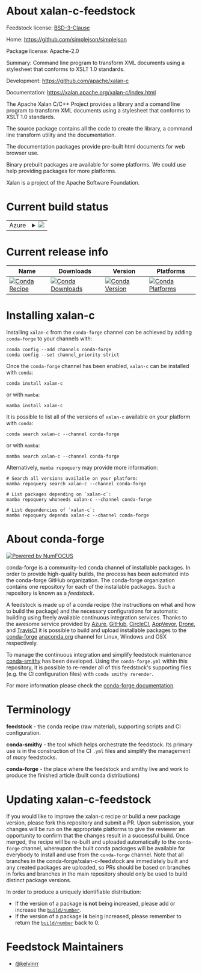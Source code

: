 About xalan-c-feedstock
=======================

Feedstock license: [BSD-3-Clause](https://github.com/conda-forge/xalan-c-feedstock/blob/main/LICENSE.txt)

Home: https://github.com/simplejson/simplejson

Package license: Apache-2.0

Summary: Command line program to transform XML documents using a stylesheet that conforms to XSLT 1.0 standards.

Development: https://github.com/apache/xalan-c

Documentation: https://xalan.apache.org/xalan-c/index.html

The Apache Xalan C/C++ Project provides a library and a
comand line program to transform XML documents using a
stylesheet that conforms to XSLT 1.0 standards.

The source package contains all the code to create the library,
a command line transform utility and the documentation.

The documentation packages provide pre-built html documents
for web browser use.

Binary prebuilt packages are available for some platforms.
We could use help providing packages for more platforms.

Xalan is a project of the Apache Software Foundation.


Current build status
====================


<table>
    
  <tr>
    <td>Azure</td>
    <td>
      <details>
        <summary>
          <a href="https://dev.azure.com/conda-forge/feedstock-builds/_build/latest?definitionId=9608&branchName=main">
            <img src="https://dev.azure.com/conda-forge/feedstock-builds/_apis/build/status/xalan-c-feedstock?branchName=main">
          </a>
        </summary>
        <table>
          <thead><tr><th>Variant</th><th>Status</th></tr></thead>
          <tbody><tr>
              <td>linux_64</td>
              <td>
                <a href="https://dev.azure.com/conda-forge/feedstock-builds/_build/latest?definitionId=9608&branchName=main">
                  <img src="https://dev.azure.com/conda-forge/feedstock-builds/_apis/build/status/xalan-c-feedstock?branchName=main&jobName=linux&configuration=linux%20linux_64_" alt="variant">
                </a>
              </td>
            </tr><tr>
              <td>osx_64</td>
              <td>
                <a href="https://dev.azure.com/conda-forge/feedstock-builds/_build/latest?definitionId=9608&branchName=main">
                  <img src="https://dev.azure.com/conda-forge/feedstock-builds/_apis/build/status/xalan-c-feedstock?branchName=main&jobName=osx&configuration=osx%20osx_64_" alt="variant">
                </a>
              </td>
            </tr><tr>
              <td>osx_arm64</td>
              <td>
                <a href="https://dev.azure.com/conda-forge/feedstock-builds/_build/latest?definitionId=9608&branchName=main">
                  <img src="https://dev.azure.com/conda-forge/feedstock-builds/_apis/build/status/xalan-c-feedstock?branchName=main&jobName=osx&configuration=osx%20osx_arm64_" alt="variant">
                </a>
              </td>
            </tr>
          </tbody>
        </table>
      </details>
    </td>
  </tr>
</table>

Current release info
====================

| Name | Downloads | Version | Platforms |
| --- | --- | --- | --- |
| [![Conda Recipe](https://img.shields.io/badge/recipe-xalan--c-green.svg)](https://anaconda.org/conda-forge/xalan-c) | [![Conda Downloads](https://img.shields.io/conda/dn/conda-forge/xalan-c.svg)](https://anaconda.org/conda-forge/xalan-c) | [![Conda Version](https://img.shields.io/conda/vn/conda-forge/xalan-c.svg)](https://anaconda.org/conda-forge/xalan-c) | [![Conda Platforms](https://img.shields.io/conda/pn/conda-forge/xalan-c.svg)](https://anaconda.org/conda-forge/xalan-c) |

Installing xalan-c
==================

Installing `xalan-c` from the `conda-forge` channel can be achieved by adding `conda-forge` to your channels with:

```
conda config --add channels conda-forge
conda config --set channel_priority strict
```

Once the `conda-forge` channel has been enabled, `xalan-c` can be installed with `conda`:

```
conda install xalan-c
```

or with `mamba`:

```
mamba install xalan-c
```

It is possible to list all of the versions of `xalan-c` available on your platform with `conda`:

```
conda search xalan-c --channel conda-forge
```

or with `mamba`:

```
mamba search xalan-c --channel conda-forge
```

Alternatively, `mamba repoquery` may provide more information:

```
# Search all versions available on your platform:
mamba repoquery search xalan-c --channel conda-forge

# List packages depending on `xalan-c`:
mamba repoquery whoneeds xalan-c --channel conda-forge

# List dependencies of `xalan-c`:
mamba repoquery depends xalan-c --channel conda-forge
```


About conda-forge
=================

[![Powered by
NumFOCUS](https://img.shields.io/badge/powered%20by-NumFOCUS-orange.svg?style=flat&colorA=E1523D&colorB=007D8A)](https://numfocus.org)

conda-forge is a community-led conda channel of installable packages.
In order to provide high-quality builds, the process has been automated into the
conda-forge GitHub organization. The conda-forge organization contains one repository
for each of the installable packages. Such a repository is known as a *feedstock*.

A feedstock is made up of a conda recipe (the instructions on what and how to build
the package) and the necessary configurations for automatic building using freely
available continuous integration services. Thanks to the awesome service provided by
[Azure](https://azure.microsoft.com/en-us/services/devops/), [GitHub](https://github.com/),
[CircleCI](https://circleci.com/), [AppVeyor](https://www.appveyor.com/),
[Drone](https://cloud.drone.io/welcome), and [TravisCI](https://travis-ci.com/)
it is possible to build and upload installable packages to the
[conda-forge](https://anaconda.org/conda-forge) [anaconda.org](https://anaconda.org/)
channel for Linux, Windows and OSX respectively.

To manage the continuous integration and simplify feedstock maintenance
[conda-smithy](https://github.com/conda-forge/conda-smithy) has been developed.
Using the ``conda-forge.yml`` within this repository, it is possible to re-render all of
this feedstock's supporting files (e.g. the CI configuration files) with ``conda smithy rerender``.

For more information please check the [conda-forge documentation](https://conda-forge.org/docs/).

Terminology
===========

**feedstock** - the conda recipe (raw material), supporting scripts and CI configuration.

**conda-smithy** - the tool which helps orchestrate the feedstock.
                   Its primary use is in the construction of the CI ``.yml`` files
                   and simplify the management of *many* feedstocks.

**conda-forge** - the place where the feedstock and smithy live and work to
                  produce the finished article (built conda distributions)


Updating xalan-c-feedstock
==========================

If you would like to improve the xalan-c recipe or build a new
package version, please fork this repository and submit a PR. Upon submission,
your changes will be run on the appropriate platforms to give the reviewer an
opportunity to confirm that the changes result in a successful build. Once
merged, the recipe will be re-built and uploaded automatically to the
`conda-forge` channel, whereupon the built conda packages will be available for
everybody to install and use from the `conda-forge` channel.
Note that all branches in the conda-forge/xalan-c-feedstock are
immediately built and any created packages are uploaded, so PRs should be based
on branches in forks and branches in the main repository should only be used to
build distinct package versions.

In order to produce a uniquely identifiable distribution:
 * If the version of a package **is not** being increased, please add or increase
   the [``build/number``](https://docs.conda.io/projects/conda-build/en/latest/resources/define-metadata.html#build-number-and-string).
 * If the version of a package **is** being increased, please remember to return
   the [``build/number``](https://docs.conda.io/projects/conda-build/en/latest/resources/define-metadata.html#build-number-and-string)
   back to 0.

Feedstock Maintainers
=====================

* [@kelvinrr](https://github.com/kelvinrr/)

